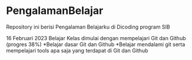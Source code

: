 # PengalamanBelajar
Repository ini berisi Pengalaman Belajarku di Dicoding program SIB

16 Februari 2023
Belajar Kelas dimulai dengan mempelajari Git dan Github (progres 38%)
  *Belajar dasar Git dan Github
  *Belajar mendalami git serta mempelajari tools apa saja yang terdapat di Git dan Github
